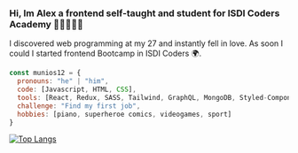 ### Hi, Im Alex a frontend self-taught and student for ISDI Coders Academy 👋🏻🧑🏻‍💻

I discovered web programming at my 27 and instantly fell in love.  As soon I could I started frontend Bootcamp in ISDI Coders 🌍. 


```javascript
const munios12 = {
  pronouns: "he" | "him",
  code: [Javascript, HTML, CSS],
  tools: [React, Redux, SASS, Tailwind, GraphQL, MongoDB, Styled-Components, Jest],
  challenge: "Find my first job",
  hobbies: [piano, superheroe comics, videogames, sport]
}
```



[![Top Langs](https://github-readme-stats.vercel.app/api/top-langs/?username=munios12)](https://github.com/anuraghazra/github-readme-stats)

<!--
**Munios12/Munios12** is a ✨ _special_ ✨ repository because its `README.md` (this file) appears on your GitHub profile.

Here are some ideas to get you started:

- 🔭 I’m currently working on ...
- 🌱 I’m currently learning ...
- 👯 I’m looking to collaborate on ...
- 🤔 I’m looking for help with ...
- 💬 Ask me about ...
- 📫 How to reach me: ...
- 😄 Pronouns: ...
- ⚡ Fun fact: ...
-->
